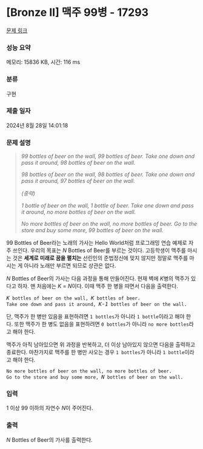 # [Bronze II] 맥주 99병 - 17293 

[문제 링크](https://www.acmicpc.net/problem/17293) 

### 성능 요약

메모리: 15836 KB, 시간: 116 ms

### 분류

구현

### 제출 일자

2024년 8월 28일 14:01:18

### 문제 설명

<blockquote>
<p><em>99 bottles of beer on the wall, 99 bottles of beer. Take one down and pass it around, 98 bottles of beer on the wall.</em></p>

<p><em>98 bottles of beer on the wall, 98 bottles of beer. Take one down and pass it around, 97 bottles of beer on the wall.</em></p>

<p><em>(중략)</em></p>

<p><em>1 bottle of beer on the wall, 1 bottle of beer. Take one down and pass it around, no more bottles of beer on the wall.</em></p>

<p><em>No more bottles of beer on the wall, no more bottles of beer. Go to the store and buy some more, 99 bottles of beer on the wall.</em></p>
</blockquote>

<p>99 Bottles of Beer라는 노래의 가사는 Hello World처럼 프로그래밍 연습 예제로 자주 쓰인다. 우리의 목표는 <em>N</em> Bottles of Beer를 부르는 것이다. 고등학생이 맥주를 마시는 것은 <strong>세계로 미래로 꿈을 펼치는</strong> 선린인의 준법정신에 맞지 않지만 정말로 맥주를 마시는 게 아니라 노래만 부르면 되므로 상관은 없다.</p>

<p><em>N</em> Bottles of Beer의 가사는 다음 과정을 통해 만들어진다. 현재 벽에 <em>K</em>병의 맥주가 있다고 하자. 맨 처음에는 <em>K</em> = <em>N</em>이다. 이때 맥주 한 병을 따면서 다음을 출력한다.</p>

<pre><em>K</em><code> bottles of beer on the wall, </code><em>K</em><code> bottles of beer.
Take one down and pass it around, </code><em>K-1</em><code> bottles of beer on the wall.</code></pre>

<p>단, 맥주가 한 병만 있음을 표현하려면 <code>1 bottles</code>가 아니라 <code>1 bottle</code>이라고 해야 한다. 또한 맥주가 한 병도 없음을 표현하려면 <code>0 bottles</code>가 아니라 <code>no more bottles</code>라고 해야 한다.</p>

<p>맥주가 아직 남아있으면 위 과정을 반복하고, 더 이상 남아있지 않으면 다음을 출력하고 종료한다. 마찬가지로 맥주를 한 병만 사오는 경우 <code>1 bottles</code>가 아니라 <code>1 bottle</code>이라고 해야 한다.</p>

<pre><code>No more bottles of beer on the wall, no more bottles of beer.
Go to the store and buy some more, </code><em>N</em><code> bottles of beer on the wall.</code></pre>

### 입력 

 <p>1 이상 99 이하의 자연수 <em>N</em>이 주어진다.</p>

### 출력 

 <p><em>N</em> Bottles of Beer의 가사를 출력한다.</p>

